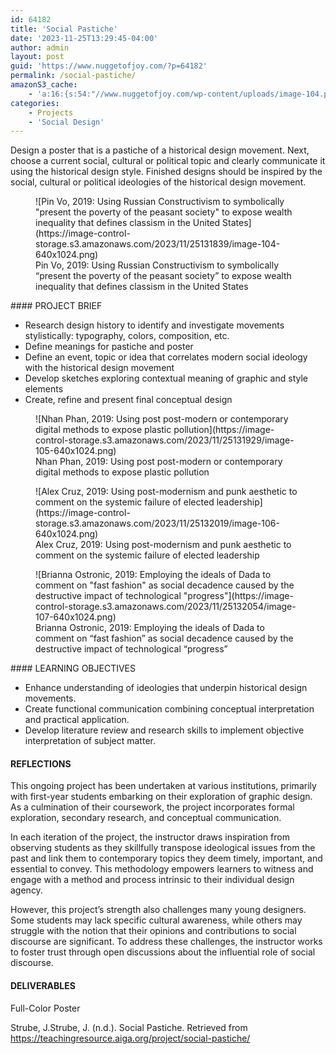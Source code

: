 ```yaml
---
id: 64182
title: 'Social Pastiche'
date: '2023-11-25T13:29:45-04:00'
author: admin
layout: post
guid: 'https://www.nuggetofjoy.com/?p=64182'
permalink: /social-pastiche/
amazonS3_cache:
    - 'a:16:{s:54:"//www.nuggetofjoy.com/wp-content/uploads/image-104.png";a:2:{s:2:"id";i:64183;s:11:"source_type";s:13:"media-library";}s:63:"//www.nuggetofjoy.com/wp-content/uploads/image-104-640x1024.png";a:2:{s:2:"id";i:64183;s:11:"source_type";s:13:"media-library";}s:71:"//image-control-storage.s3.amazonaws.com/2023/11/25131839/image-104.png";a:2:{s:2:"id";i:64183;s:11:"source_type";s:13:"media-library";}s:80:"//image-control-storage.s3.amazonaws.com/2023/11/25131839/image-104-640x1024.png";a:2:{s:2:"id";i:64183;s:11:"source_type";s:13:"media-library";}s:54:"//www.nuggetofjoy.com/wp-content/uploads/image-105.png";a:2:{s:2:"id";i:64184;s:11:"source_type";s:13:"media-library";}s:63:"//www.nuggetofjoy.com/wp-content/uploads/image-105-640x1024.png";a:2:{s:2:"id";i:64184;s:11:"source_type";s:13:"media-library";}s:71:"//image-control-storage.s3.amazonaws.com/2023/11/25131929/image-105.png";a:2:{s:2:"id";i:64184;s:11:"source_type";s:13:"media-library";}s:80:"//image-control-storage.s3.amazonaws.com/2023/11/25131929/image-105-640x1024.png";a:2:{s:2:"id";i:64184;s:11:"source_type";s:13:"media-library";}s:54:"//www.nuggetofjoy.com/wp-content/uploads/image-106.png";a:2:{s:2:"id";i:64185;s:11:"source_type";s:13:"media-library";}s:63:"//www.nuggetofjoy.com/wp-content/uploads/image-106-640x1024.png";a:2:{s:2:"id";i:64185;s:11:"source_type";s:13:"media-library";}s:71:"//image-control-storage.s3.amazonaws.com/2023/11/25132019/image-106.png";a:2:{s:2:"id";i:64185;s:11:"source_type";s:13:"media-library";}s:80:"//image-control-storage.s3.amazonaws.com/2023/11/25132019/image-106-640x1024.png";a:2:{s:2:"id";i:64185;s:11:"source_type";s:13:"media-library";}s:54:"//www.nuggetofjoy.com/wp-content/uploads/image-107.png";a:2:{s:2:"id";i:64186;s:11:"source_type";s:13:"media-library";}s:63:"//www.nuggetofjoy.com/wp-content/uploads/image-107-640x1024.png";a:2:{s:2:"id";i:64186;s:11:"source_type";s:13:"media-library";}s:71:"//image-control-storage.s3.amazonaws.com/2023/11/25132054/image-107.png";a:2:{s:2:"id";i:64186;s:11:"source_type";s:13:"media-library";}s:80:"//image-control-storage.s3.amazonaws.com/2023/11/25132054/image-107-640x1024.png";a:2:{s:2:"id";i:64186;s:11:"source_type";s:13:"media-library";}}'
categories:
    - Projects
    - 'Social Design'
---
```


Design a poster that is a pastiche of a historical design movement. Next, choose a current social, cultural or political topic and clearly communicate it using the historical design style. Finished designs should be inspired by the social, cultural or political ideologies of the historical design movement.

<div class="wp-block-image"><figure class="aligncenter size-large">![Pin Vo, 2019: Using Russian Constructivism to symbolically "present the poverty of the peasant society" to expose wealth inequality that defines classism in the United States](https://image-control-storage.s3.amazonaws.com/2023/11/25131839/image-104-640x1024.png)<figcaption class="wp-element-caption">Pin Vo, 2019: Using Russian Constructivism to symbolically “present the poverty of the peasant society” to expose wealth inequality that defines classism in the United States</figcaption></figure></div>#### PROJECT BRIEF

- Research design history to identify and investigate movements stylistically: typography, colors, composition, etc.
- Define meanings for pastiche and poster
- Define an event, topic or idea that correlates modern social ideology with the historical design movement
- Develop sketches exploring contextual meaning of graphic and style elements
- Create, refine and present final conceptual design

<div class="wp-block-image"><figure class="aligncenter size-large">![Nhan Phan, 2019: Using post post-modern or contemporary digital methods to expose plastic pollution](https://image-control-storage.s3.amazonaws.com/2023/11/25131929/image-105-640x1024.png)<figcaption class="wp-element-caption">Nhan Phan, 2019: Using post post-modern or contemporary digital methods to expose plastic pollution</figcaption></figure></div><div class="wp-block-image"><figure class="aligncenter size-large">![Alex Cruz, 2019: Using post-modernism and punk aesthetic to comment on the systemic failure of elected leadership](https://image-control-storage.s3.amazonaws.com/2023/11/25132019/image-106-640x1024.png)<figcaption class="wp-element-caption">Alex Cruz, 2019: Using post-modernism and punk aesthetic to comment on the systemic failure of elected leadership</figcaption></figure></div><div class="wp-block-image"><figure class="aligncenter size-large">![Brianna Ostronic, 2019: Employing the ideals of Dada to comment on "fast fashion" as social decadence caused by the destructive impact of technological "progress"](https://image-control-storage.s3.amazonaws.com/2023/11/25132054/image-107-640x1024.png)<figcaption class="wp-element-caption">Brianna Ostronic, 2019: Employing the ideals of Dada to comment on “fast fashion” as social decadence caused by the destructive impact of technological “progress”</figcaption></figure></div>#### LEARNING OBJECTIVES

- Enhance understanding of ideologies that underpin historical design movements.
- Create functional communication combining conceptual interpretation and practical application.
- Develop literature review and research skills to implement objective interpretation of subject matter.

#### REFLECTIONS

This ongoing project has been undertaken at various institutions, primarily with first-year students embarking on their exploration of graphic design. As a culmination of their coursework, the project incorporates formal exploration, secondary research, and conceptual communication.

In each iteration of the project, the instructor draws inspiration from observing students as they skillfully transpose ideological issues from the past and link them to contemporary topics they deem timely, important, and essential to convey. This methodology empowers learners to witness and engage with a method and process intrinsic to their individual design agency.

However, this project’s strength also challenges many young designers. Some students may lack specific cultural awareness, while others may struggle with the notion that their opinions and contributions to social discourse are significant. To address these challenges, the instructor works to foster trust through open discussions about the influential role of social discourse.

#### DELIVERABLES

Full-Color Poster

Strube, J.Strube, J. (n.d.). Social Pastiche. Retrieved from https://teachingresource.aiga.org/project/social-pastiche/